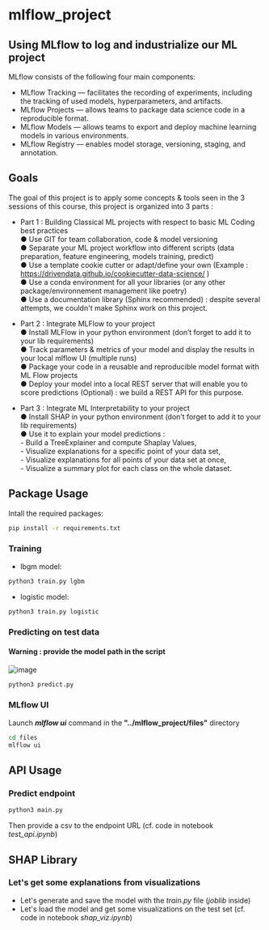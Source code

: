 # mlflow_project

## Using MLflow to log and industrialize our ML project

MLflow consists of the following four main components:

- MLflow Tracking — facilitates the recording of experiments, including the tracking of used models, hyperparameters, and artifacts.
- MLflow Projects — allows teams to package data science code in a reproducible format.
- MLflow Models — allows teams to export and deploy machine learning models in various environments.
- MLflow Registry — enables model storage, versioning, staging, and annotation.

## Goals

The goal of this project is to apply some concepts & tools seen in the 3 sessions of this course, this
project is organized into 3 parts :

- Part 1 : Building Classical ML projects with respect to basic ML Coding best practices <br>
    ● Use GIT for team collaboration, code & model versioning <br>
    ● Separate your ML project workflow into different scripts (data preparation, feature
    engineering, models training, predict) <br>
    ● Use a template cookie cutter or adapt/define your own (Example :
    https://drivendata.github.io/cookiecutter-data-science/ ) <br>
    ● Use a conda environment for all your libraries (or any other package/environnement
    management like poetry) <br>
    ● Use a documentation library (Sphinx recommended) : despite several attempts, we couldn't make Sphinx work on this project.  
    
- Part 2 : Integrate MLFlow to your project <br>
    ● Install MLFlow in your python environment (don’t forget to add it to your lib requirements) <br>
    ● Track parameters & metrics of your model and display the results in your local mlflow UI
    (multiple runs) <br>
    ● Package your code in a reusable and reproducible model format with ML Flow projects <br>
    ● Deploy your model into a local REST server that will enable you to score predictions
    (Optional) : we build a REST API for this purpose.
    
- Part 3 : Integrate ML Interpretability to your project <br>
    ● Install SHAP in your python environment (don’t forget to add it to your lib requirements) <br>
    ● Use it to explain your model predictions : <br>
        - Build a TreeExplainer and compute Shaplay Values, <br>
        - Visualize explanations for a specific point of your data set, <br>
        - Visualize explanations for all points of your data set at once, <br>
        - Visualize a summary plot for each class on the whole dataset. <br>

## Package Usage

Intall the required packages:

```bash
pip install -r requirements.txt
```

### Training 

* lbgm model: 
```bash
python3 train.py lgbm
```
* logistic model: 
```bash
python3 train.py logistic
```

### Predicting on test data

#### Warning : provide the model path in the script

![image](https://user-images.githubusercontent.com/57401552/209138374-4ed4009c-23a9-47dc-9a87-9c6bb4edef77.png)

```bash
python3 predict.py
```

### MLflow UI
Launch ***mlflow ui*** command in the **"../mlflow_project/files"** directory
```bash
cd files
mlflow ui
```

## API Usage

### Predict endpoint

```bash
python3 main.py
```

Then provide a csv to the endpoint URL (cf. code in notebook *test_api.ipynb*)


## SHAP Library

### Let's get some explanations from visualizations

* Let's generate and save the model with the *train.py* file (*joblib* inside)
* Let's load the model and get some visualizations on the test set (cf. code in notebook *shap_viz.ipynb*)
